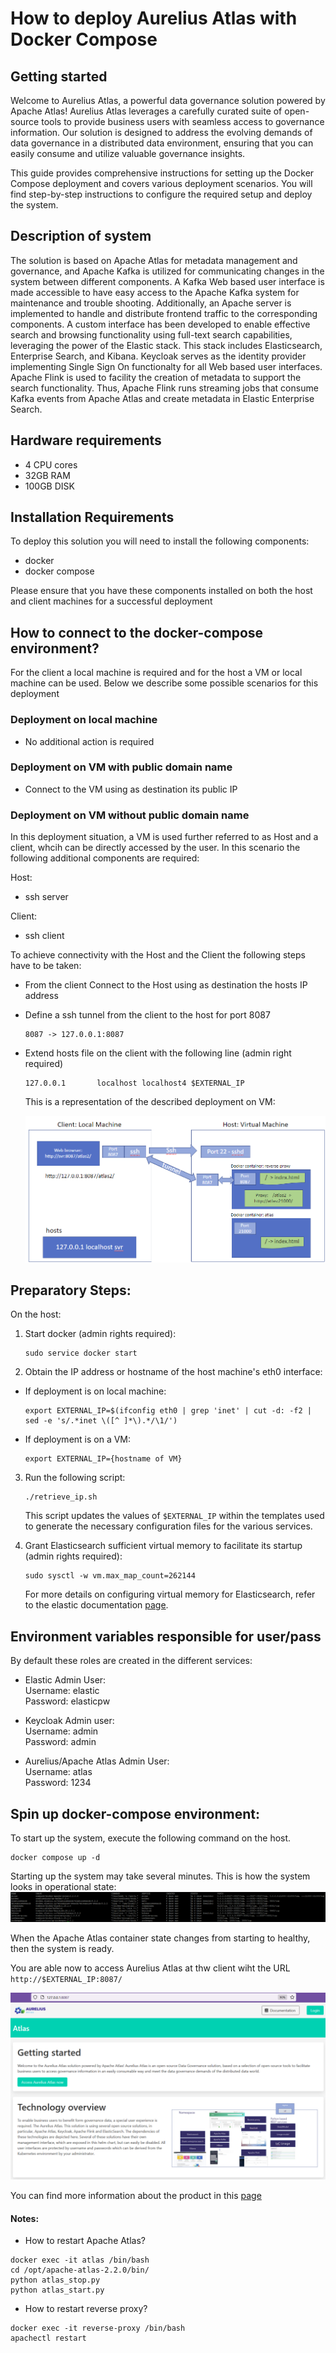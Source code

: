 # How to deploy Aurelius Atlas with Docker Compose

Getting started
-------------------------
Welcome to Aurelius Atlas, a powerful data governance solution powered by Apache Atlas! Aurelius Atlas leverages a carefully curated suite of open-source tools to provide business users with seamless access to governance information. Our solution is designed to address the evolving demands of data governance in a distributed data environment, ensuring that you can easily consume and utilize valuable governance insights.

This guide provides comprehensive instructions for setting up the Docker Compose deployment and covers various deployment scenarios. You will find step-by-step instructions to configure the required setup and deploy the system.

## Description of system

The solution is based on Apache Atlas for metadata management and governance, and Apache Kafka is utilized for communicating changes in the system between different components. A Kafka Web based user interface is made accessible to have easy access to the Apache Kafka system for maintenance and trouble shooting. Additionally, an Apache server is implemented to handle and distribute frontend traffic to the corresponding components. A custom interface has been developed to enable effective search and browsing functionality using full-text search capabilities, leveraging the power of the Elastic stack. This stack includes Elasticsearch, Enterprise Search, and Kibana. Keycloak serves as the identity provider implementing Single Sign On functionalty for all Web based user interfaces. Apache Flink is used to facility the creation of metadata to support the search functionality. Thus, Apache Flink runs streaming jobs that consume Kafka events from Apache Atlas and create metadata in Elastic Enterprise Search. 

## Hardware requirements
- 4 CPU cores 
- 32GB RAM 
- 100GB DISK


## Installation Requirements
To deploy this solution you will need to install the following components:

- docker
- docker compose

Please ensure that you have these components installed on both the host and client machines for a successful deployment

## How to connect to the docker-compose environment?
 For the client a local machine is required and for the host a VM or local machine can be used. Below we describe some possible scenarios for this deployment

### Deployment on local machine
- No additional action is required

### Deployment on VM with public domain name
- Connect to the VM using as destination its public IP

### Deployment on VM without public domain name

In this deployment situation, a VM is used further referred to as Host and a client, whcih can be directly accessed by the user.
In this scenario the following additional components are required:

Host:
- ssh server

Client:
- ssh client

To achieve connectivity with the Host and the Client the following steps have to be taken:

- From the client Connect to the Host using as destination the hosts IP address 

- Define a ssh tunnel from the client to the host for port 8087
    ```
    8087 -> 127.0.0.1:8087
    ```

- Extend hosts file on the client with the following line (admin right required)

    ```
    127.0.0.1       localhost localhost4 $EXTERNAL_IP
    ```

    This is a representation of the described deployment on VM:

    <img src="images/deployment_result.png" alt="Image" width="600">  

## Preparatory Steps:

On the host:
1. Start docker (admin rights required):
    ```
    sudo service docker start
    ```

2. Obtain the IP address or hostname of the host machine's eth0 interface:
    
- If deployment is on local machine:

    ```
    export EXTERNAL_IP=$(ifconfig eth0 | grep 'inet' | cut -d: -f2 | sed -e 's/.*inet \([^ ]*\).*/\1/')
    ```

- If deployment is on a VM:

    ```
    export EXTERNAL_IP={hostname of VM}
    ```

3. Run the following script:
    ```
    ./retrieve_ip.sh
    ```

    This script updates the values of `$EXTERNAL_IP` within the templates used to generate the necessary configuration files for the various services.

4. Grant Elasticsearch sufficient virtual memory to facilitate its startup (admin rights required):

    ```
    sudo sysctl -w vm.max_map_count=262144
    ```
    For more details on configuring virtual memory for Elasticsearch, refer to the elastic documentation [page](https://www.elastic.co/guide/en/elasticsearch/reference/8.2/vm-max-map-count.html).

##  Environment variables responsible for user/pass
By default these roles are created in the different services:

- Elastic Admin User:  
Username: elastic  
Password: elasticpw

- Keycloak Admin user:  
Username: admin  
Password: admin

- Aurelius/Apache Atlas Admin User:  
Username: atlas  
Password: 1234

## Spin up docker-compose environment:
 
To start up the system, execute the following command on the host.

```
docker compose up -d
```
Starting up the system may take several minutes. 
This is how the system looks in operational state:
![result_docker_compose_ps](./images/docker_compose_ps.png)

When the Apache Atlas container state changes from starting to healthy, then the system is ready.


You are able now to access Aurelius Atlas at thw client wiht the URL ```http://$EXTERNAL_IP:8087/```

![reverse-proxy](./images/frontend.png)

You can find more information about the product in this [page](https://www.aurelius-atlas.com/docs/doc-technicall-manual/en/dev/Options/what.html)

#### Notes:

- How to restart Apache Atlas?
```
docker exec -it atlas /bin/bash
cd /opt/apache-atlas-2.2.0/bin/
python atlas_stop.py
python atlas_start.py
```

- How to restart reverse proxy?
```
docker exec -it reverse-proxy /bin/bash
apachectl restart
```
